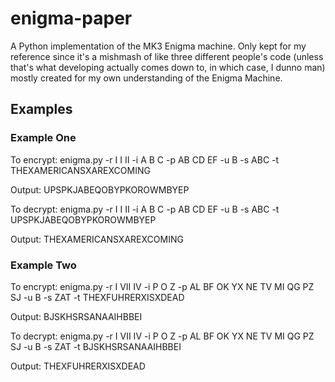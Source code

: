 # enigma-paper
A Python implementation of the MK3 Enigma machine. Only kept for my reference since it's a mishmash of like three different people's code (unless that's what developing actually comes down to, in which case, I dunno man) mostly created for my own understanding of the Enigma Machine.


## Examples
### Example One
  To encrypt: enigma.py -r I I II -i A B C -p AB CD EF -u B  -s ABC -t THEXAMERICANSXAREXCOMING
  
  Output: UPSPKJABEQOBYPKOROWMBYEP

  To decrypt: enigma.py -r I I II -i A B C -p AB CD EF -u B  -s ABC -t UPSPKJABEQOBYPKOROWMBYEP
  
  Output: THEXAMERICANSXAREXCOMING

### Example Two
  To encrypt: enigma.py -r I VII IV -i P O Z -p AL BF OK YX NE TV MI QG PZ SJ -u B -s ZAT -t THEXFUHRERXISXDEAD
  
  Output: BJSKHSRSANAAIHBBEI

  To decrypt: enigma.py -r I VII IV -i P O Z -p AL BF OK YX NE TV MI QG PZ SJ -u B -s ZAT -t BJSKHSRSANAAIHBBEI
  
  Output: THEXFUHRERXISXDEAD
